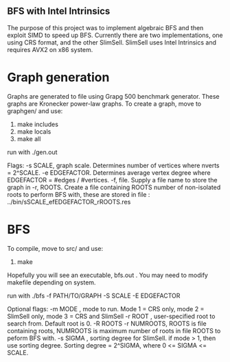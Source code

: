 ## BFS with Intel Intrinsics

The purpose of this project was to implement algebraic BFS and then exploit SIMD to speed up BFS.
Currently there are two implementations, one using CRS format, and the other SlimSell.
SlimSell uses Intel Intrinsics and requires AVX2 on x86 system.

# Graph generation

Graphs are generated to file using Grapg 500 benchmark generator. These graphs are Kronecker power-law graphs.
To create a graph, move to graphgen/ and use:
1) make includes
2) make locals
3) make all

run with ./gen.out

Flags:
  -s SCALE, graph scale. Determines number of vertices where nverts = 2^SCALE.
  -e EDGEFACTOR. Determines average vertex degree where EDGEFACTOR = #edges / #vertices.
  -f, file. Supply a file name to store the graph in
  -r, ROOTS. Create a file containing ROOTS number of non-isolated roots to perform BFS with, these are stored in file : ../bin/sSCALE_efEDGEFACTOR_rROOTS.res
 
 # BFS
 
 To compile, move to src/ and use:
 1) make
 
 Hopefully you will see an executable, bfs.out . You may need to modify makefile depending on system.
 
 run with ./bfs -f PATH/TO/GRAPH -S SCALE -E EDGEFACTOR
 
 Optional flags:
  -m MODE , mode to run. Mode 1 = CRS only, mode 2 = SlimSell only, mode 3 = CRS and SlimSell
  -r ROOT , user-specified root to search from. Default root is 0.
  -R ROOTS -r NUMROOTS, ROOTS is file containing roots, NUMROOTS is maximum number of roots in file ROOTS to peform BFS with.
  -s SIGMA , sorting degree for SlimSell. if mode > 1, then use sorting degree. Sorting degree = 2^SIGMA, where 0 <= SIGMA <= SCALE.
